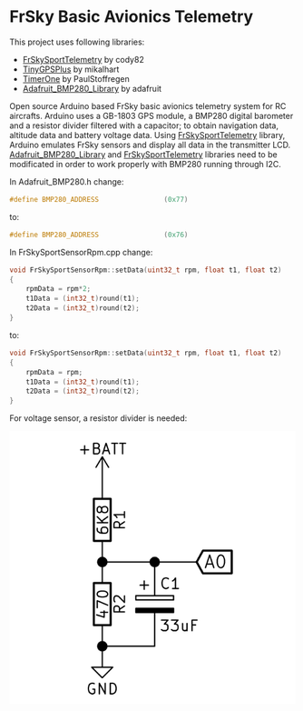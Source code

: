 # FrSky Basic Avionics Telemetry

This project uses following libraries:

 - [FrSkySportTelemetry](https://github.com/cody82/FrSkySportTelemetry.git) by cody82
 - [TinyGPSPlus](https://github.com/mikalhart/TinyGPSPlus) by mikalhart
 - [TimerOne](https://github.com/PaulStoffregen/TimerOne) by PaulStoffregen
 - [Adafruit_BMP280_Library](https://github.com/adafruit/Adafruit_BMP280_Library.git) by adafruit



Open source Arduino based FrSky basic avionics telemetry system for RC 
aircrafts. Arduino uses a GB-1803 GPS module, a BMP280 digital barometer and a 
resistor divider filtered with a capacitor; to obtain navigation data, altitude 
data and battery voltage data. Using [FrSkySportTelemetry](https://github.com/cody82/FrSkySportTelemetry.git) library, Arduino emulates 
FrSky sensors and display all data in the transmitter LCD. [Adafruit_BMP280_Library](https://github.com/adafruit/Adafruit_BMP280_Library.git) and
[FrSkySportTelemetry](https://github.com/cody82/FrSkySportTelemetry.git) libraries need to be modificated in order to work properly with 
BMP280 running through I2C.


In Adafruit_BMP280.h change:
```c++
#define BMP280_ADDRESS                (0x77)
```
to:
```c++
#define BMP280_ADDRESS                (0x76)
```


In FrSkySportSensorRpm.cpp change:
```c++
void FrSkySportSensorRpm::setData(uint32_t rpm, float t1, float t2)
{
	rpmData = rpm*2;
	t1Data = (int32_t)round(t1);
	t2Data = (int32_t)round(t2);
}
```
to:
```c++
void FrSkySportSensorRpm::setData(uint32_t rpm, float t1, float t2)
{
	rpmData = rpm;
	t1Data = (int32_t)round(t1);
	t2Data = (int32_t)round(t2);
}
```


For voltage sensor, a resistor divider is needed:

![Voltage divider](/images/voltage-sensor.png)
